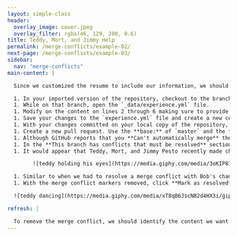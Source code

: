 ```yaml
---
layout: simple-class
header:
  overlay_image: cover.jpeg
  overlay_filter: rgba(46, 129, 200, 0.6)
title: Teddy, Mort, and Jimmy Help
permalink: /merge-conflicts/example-02/
next-page: /merge-conflicts/example-03/
sidebar:
  nav: "merge-conflicts"
main-content: |

  Since we customized the resume to include our information, we should include our current professional experience. To include our experience we need to modify the `experience.yml` file.

  1. In your imported version of the repository, checkout to the branch named: `username-experience`.
  1. While on that branch, open the `_data/experience.yml` file.
  1. Modify on the content on lines 2 through 6 making sure to provide information in the `company`, `position`, `duration`, and `summary` lines.
  1. Save your changes to the `experience.yml` file and create a new commit.
  1. With your changes committed on your local copy of the repository, `push` your changes to your remote repository.
  1. Create a new pull request. Use the **base:** of `master` and the **compare:** of `username-experience`.
  1. Although GitHub reports that you **Can't automatically merge** these changes, you can still click **Create pull request**.
  1. In the **This branch has conflicts that must be resolved** section of the pull request, you can click the **Resolve conflicts** button to resolve the merge conflict.
  1. It would appear that Teddy, Mort, and Jimmy Pesto recently made changes to the `master` branch and modified the same file you did, this is what is causing the merge conflicts.

        ![teddy holding his eyes](https://media.giphy.com/media/3oKIP8IA2LPwJGFC4U/giphy.gif)

  1. Similar to when we had to resolve a merge conflict with Bob's changes, remove Teddy, Mort, and Jimmy's contributions from the `experience.yml` file. If you need a refresher on how to resolve a merge conflict, check the **I need a refresher** section below.
  1. With the merge conflict markers removed, click **Mark as resolved**.

  ![teddy dancing](https://media.giphy.com/media/xT8qB6JscNB2d4HX3i/giphy.gif)

refresh: |

  To remove the merge conflict, we should identify the content we want to keep and the content we want to remove. 
---
```

